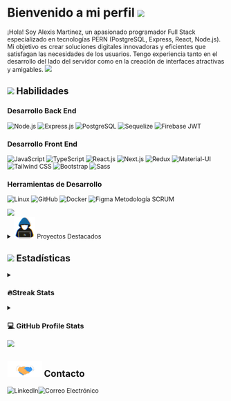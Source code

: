 # Bienvenido a mi perfil <img src="https://media.giphy.com/media/hvRJCLFzcasrR4ia7z/giphy.gif" width="35">

¡Hola! Soy Alexis Martinez, un apasionado programador Full Stack especializado en tecnologías PERN (PostgreSQL, Express, React, Node.js). Mi objetivo es crear soluciones digitales innovadoras y eficientes que satisfagan las necesidades de los usuarios. Tengo experiencia tanto en el desarrollo del lado del servidor como en la creación de interfaces atractivas y amigables.
<img src="https://user-images.githubusercontent.com/73097560/115834477-dbab4500-a447-11eb-908a-139a6edaec5c.gif">

## <img src="https://media2.giphy.com/media/QssGEmpkyEOhBCb7e1/giphy.gif?cid=ecf05e47a0n3gi1bfqntqmob8g9aid1oyj2wr3ds3mg700bl&rid=giphy.gif" width ="25"> Habilidades 

### Desarrollo Back End
![Node.js](https://img.shields.io/badge/-Node.js-339933?style=flat-square&logo=node.js&logoColor=white)
![Express.js](https://img.shields.io/badge/-Express.js-000000?style=flat-square&logo=express&logoColor=white)
![PostgreSQL](https://img.shields.io/badge/-PostgreSQL-336791?style=flat-square&logo=postgresql&logoColor=white)
![Sequelize](https://img.shields.io/badge/-Sequelize-52B0E7?style=flat-square&logo=sequelize&logoColor=white)
![Firebase](https://img.shields.io/badge/-Firebase-FFCA28?style=flat-square&logo=firebase&logoColor=black)
JWT

### Desarrollo Front End
![JavaScript](https://img.shields.io/badge/-JavaScript-F7DF1E?style=flat-square&logo=javascript&logoColor=black)
![TypeScript](https://img.shields.io/badge/-TypeScript-3178C6?style=flat-square&logo=typescript&logoColor=white)
![React.js](https://img.shields.io/badge/-React.js-61DAFB?style=flat-square&logo=react&logoColor=black)
![Next.js](https://img.shields.io/badge/-Next.js-000000?style=flat-square&logo=next.js&logoColor=white)
![Redux](https://img.shields.io/badge/-Redux-764ABC?style=flat-square&logo=redux&logoColor=white)
![Material-UI](https://img.shields.io/badge/-Material--UI-0081CB?style=flat-square&logo=material-ui&logoColor=white)
![Tailwind CSS](https://img.shields.io/badge/-Tailwind%20CSS-38B2AC?style=flat-square&logo=tailwind-css&logoColor=white)
![Bootstrap](https://img.shields.io/badge/-Bootstrap-7952B3?style=flat-square&logo=bootstrap&logoColor=white)
![Sass](https://img.shields.io/badge/-Sass-CC6699?style=flat-square&logo=sass&logoColor=white)

### Herramientas de Desarrollo
![Linux](https://img.shields.io/badge/-Linux-FCC624?style=flat-square&logo=linux&logoColor=black)
![GitHub](https://img.shields.io/badge/-GitHub-181717?style=flat-square&logo=github&logoColor=white)
![Docker](https://img.shields.io/badge/-Docker-2496ED?style=flat-square&logo=docker&logoColor=white)
![Figma](https://img.shields.io/badge/-Figma-F24E1E?style=flat-square&logo=figma&logoColor=white)
Metodología SCRUM

<img src="https://user-images.githubusercontent.com/73097560/115834477-dbab4500-a447-11eb-908a-139a6edaec5c.gif">

<details><summary><img src = "https://github.com/0xAbdulKhalid/0xAbdulKhalid/raw/main/assets/mdImages/about_me.gif" width = 50px> Proyectos Destacados</summary>

----
	
<div>
  <p align="center">
	<a href="https://github.com/AlexisMartinez98/CRM-RealState">
      		<img src="https://github-readme-stats.vercel.app/api/pin/?username=AlexisMartinez98&repo=CRM-RealState&theme=radical" alt="GitHub Stats" />
    	</a>
	<a href="https://github.com/AlexisMartinez98/Project-3D">
      		<img src="https://github-readme-stats.vercel.app/api/pin/?username=AlexisMartinez98&repo=Project-3D&theme=radical" alt="GitHub Stats" />
    	</a>
    	<a href="https://github.com/AlexisMartinez98/tmdb_alexis">
      		<img src="https://github-readme-stats.vercel.app/api/pin/?username=AlexisMartinez98&repo=tmdb_alexis&theme=radical" alt="GitHub Stats" />
    	</a>
    	<a href="https://github.com/AlexisMartinez98/Desafios-DesarroloWeb">
      		<img src="https://github-readme-stats.vercel.app/api/pin/?username=AlexisMartinez98&repo=Desafios-DesarroloWeb&theme=radical" alt="GitHub Stats" />
    	</a>
    	<a href="https://github.com/AlexisMartinez98/BarberShop-Alexis">
      		<img src="https://github-readme-stats.vercel.app/api/pin/?username=AlexisMartinez98&repo=BarberShop-Alexis&theme=radical" alt="GitHub Stats" />
    	</a>
  </p>
</div>
</details>

## <img src="https://media.giphy.com/media/iY8CRBdQXODJSCERIr/giphy.gif" width="35"> Estadísticas
<details><summary><h3>🔥Streak Stats</h3></summary>

----	

<p align="center"><img src="https://github-readme-streak-stats.herokuapp.com/?user=AlexisMartinez98&theme=radical" alt="7oSkaaa" /></p>

</details>
<details><summary><h3>💻 GitHub Profile Stats</h3></summary>

----	

<p align="center"><img src="https://github-readme-stats.vercel.app/api?username=AlexisMartinez98&show_icons=true&theme=radical&token=${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}" alt="Estadísticas de GitHub"></p>

</details>

<img src="https://user-images.githubusercontent.com/73097560/115834477-dbab4500-a447-11eb-908a-139a6edaec5c.gif">

## <img src="https://github.com/0xAbdulKhalid/0xAbdulKhalid/raw/main/assets/mdImages/handshake.gif" width ="80"> Contacto

[<img align="left" alt="LinkedIn" src="https://img.shields.io/badge/-LinkedIn-0077B5?style=flat-square&logo=linkedin&logoColor=white" />](https://www.linkedin.com/in/alexismartinez98/)
[<img align="left" alt="Correo Electrónico" src="https://img.shields.io/badge/-Correo%20Electrónico-red?style=flat-square&logo=gmail&logoColor=white" />](mailto:as.alexismartinez@gmail.com)

